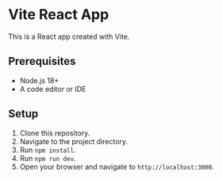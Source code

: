 # Vite React App

This is a React app created with Vite.

## Prerequisites

* Node.js 18+
* A code editor or IDE

## Setup

1. Clone this repository.
2. Navigate to the project directory.
3. Run `npm install`.
4. Run `npm run dev`.
5. Open your browser and navigate to `http://localhost:3000`.
